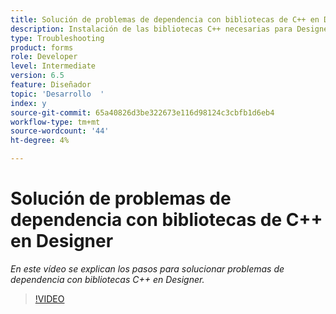 ```yaml
---
title: Solución de problemas de dependencia con bibliotecas de C++ en Designer
description: Instalación de las bibliotecas C++ necesarias para Designer
type: Troubleshooting
product: forms
role: Developer
level: Intermediate
version: 6.5
feature: Diseñador
topic: 'Desarrollo  '
index: y
source-git-commit: 65a40826d3be322673e116d98124c3cbfb1d6eb4
workflow-type: tm+mt
source-wordcount: '44'
ht-degree: 4%

---
```



# Solución de problemas de dependencia con bibliotecas de C++ en Designer

*En este vídeo se explican los pasos para solucionar problemas de dependencia con bibliotecas C++ en Designer.*

>[!VIDEO](https://video.tv.adobe.com/v/335576?quality=9&learn=on)

